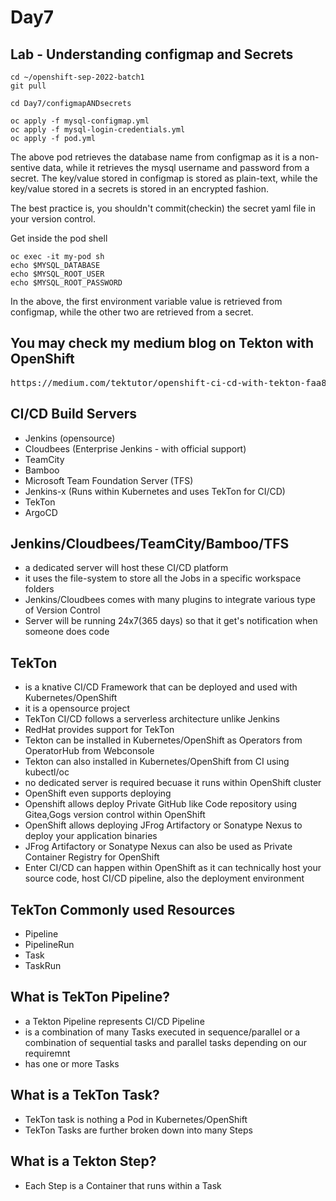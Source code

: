 # Day7

## Lab - Understanding configmap and Secrets 
```
cd ~/openshift-sep-2022-batch1
git pull

cd Day7/configmapANDsecrets

oc apply -f mysql-configmap.yml
oc apply -f mysql-login-credentials.yml
oc apply -f pod.yml
```
The above pod retrieves the database name from configmap as it is a non-sentive data, while it retrieves the mysql username and password from a secret.  The key/value stored in configmap is stored as plain-text, while the key/value stored in a secrets is stored in an encrypted fashion.

The best practice is, you shouldn't commit(checkin) the secret yaml file in your version control.

Get inside the pod shell
```
oc exec -it my-pod sh
echo $MYSQL_DATABASE
echo $MYSQL_ROOT_USER
echo $MYSQL_ROOT_PASSWORD
```
In the above, the first environment variable value is retrieved from configmap, while the other two are retrieved from a secret.

## You may check my medium blog on Tekton with OpenShift
<pre>
https://medium.com/tektutor/openshift-ci-cd-with-tekton-faa88ba45656
</pre>

## CI/CD Build Servers
- Jenkins (opensource)
- Cloudbees (Enterprise Jenkins - with official support)
- TeamCity
- Bamboo
- Microsoft Team Foundation Server (TFS)
- Jenkins-x (Runs within Kubernetes and uses TekTon for CI/CD)
- TekTon
- ArgoCD

## Jenkins/Cloudbees/TeamCity/Bamboo/TFS
- a dedicated server will host these CI/CD platform
- it uses the file-system to store all the Jobs in a specific workspace folders
- Jenkins/Cloudbees comes with many plugins to integrate various type of Version Control
- Server will be running 24x7(365 days) so that it get's notification when someone does code

## TekTon
- is a knative CI/CD Framework that can be deployed and used with Kubernetes/OpenShift
- it is a opensource project
- TekTon CI/CD follows a serverless architecture unlike Jenkins
- RedHat provides support for TekTon
- Tekton can be installed in Kubernetes/OpenShift as Operators from OperatorHub from Webconsole
- Tekton can also installed in Kubernetes/OpenShift from CI using kubectl/oc
- no dedicated server is required becuase it runs within OpenShift cluster
- OpenShift even supports deploying 
- Openshift allows deploy Private GitHub like Code repository using Gitea,Gogs version control within OpenShift
- OpenShift allows deploying JFrog Artifactory or Sonatype Nexus to deploy your application binaries
- JFrog Artifactory or Sonatype Nexus can also be used as Private Container Registry for OpenShift
- Enter CI/CD can happen within OpenShift as it can technically host your source code, host CI/CD pipeline, also the deployment environment

## TekTon Commonly used Resources

- Pipeline
- PipelineRun
- Task
- TaskRun

## What is TekTon Pipeline?
- a Tekton Pipeline represents CI/CD Pipeline
- is a combination of many Tasks executed in sequence/parallel or a combination of sequential tasks and parallel tasks depending on our requiremnt
- has one or more Tasks

## What is a TekTon Task?
- TekTon task is nothing a Pod in Kubernetes/OpenShift
- TekTon Tasks are further broken down into many Steps

## What is a Tekton Step?
- Each Step is a Container that runs within a Task


